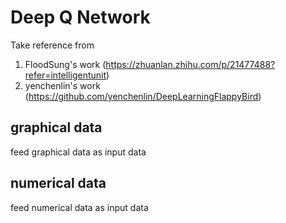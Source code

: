 # Deep Q Network
Take reference from 
 1. FloodSung's work (https://zhuanlan.zhihu.com/p/21477488?refer=intelligentunit)
 2. yenchenlin's work (https://github.com/yenchenlin/DeepLearningFlappyBird)

## graphical data
feed graphical data as input data

## numerical data
feed numerical data as input data
